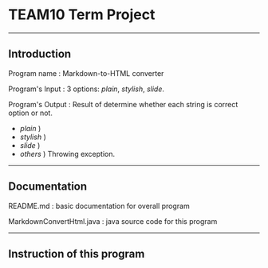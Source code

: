 TEAM10 Term Project
========

----------------------------------------------------------------------------------------------
   Introduction
----------------------------------------------------------------------------------------------
 Program name : Markdown-to-HTML converter 

 Program's Input : 3 options: *plain*, *stylish*, *slide*. 
   
 Program's Output : Result of determine whether each string is correct option or not.
   - *plain* ) 
   - *stylish* )
   - *slide* )
   - *others* ) Throwing exception. 

----------------------------------------------------------------------------------------------
   Documentation
----------------------------------------------------------------------------------------------


README.md : basic documentation for overall program

MarkdownConvertHtml.java : java source code for this program


----------------------------------------------------------------------------------------------
   Instruction of this program
----------------------------------------------------------------------------------------------



